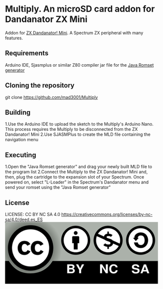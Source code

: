 # Multiply. An microSD card addon for Dandanator ZX Mini
Addon for [ZX Dandanator! Mini](http://www.dandare.es/Proyectos_Dandare/ZX_Dandanator!_Mini.html). A Spectrum ZX peripheral with many features.


## Requirements
Arduino IDE, Sjasmplus or similar Z80 compiler
jar file for the [Java Romset generator](https://github.com/teiram/dandanator-mini.git)


## Cloning the repository
 git clone https://github.com/mad3001/Multiply

 
## Building
 1.Use the Arduino IDE to upload the sketch to the Multiply's Arduino Nano. This process requires the Multiply to be disconnected from the ZX Dandanator! Mini
 2.Use SJASMPlus to create the MLD file containing the navigation menu

 
## Executing
 1.Open the "Java Romset generator" and drag your newly built MLD file to the program list
 2.Connect the Multiply to the ZX Dandanator! Mini and, then, plug the cartridge to the expansion slot of your Spectrum. Once powered on, select "L-Loader" in the Spectrum's Dandanator menu and send your romset using the "Java Romset generator"
 
## License
 LICENSE: CC BY NC SA 4.0
 https://creativecommons.org/licenses/by-nc-sa/4.0/deed.es_ES
 ![cc](cclogo.png)